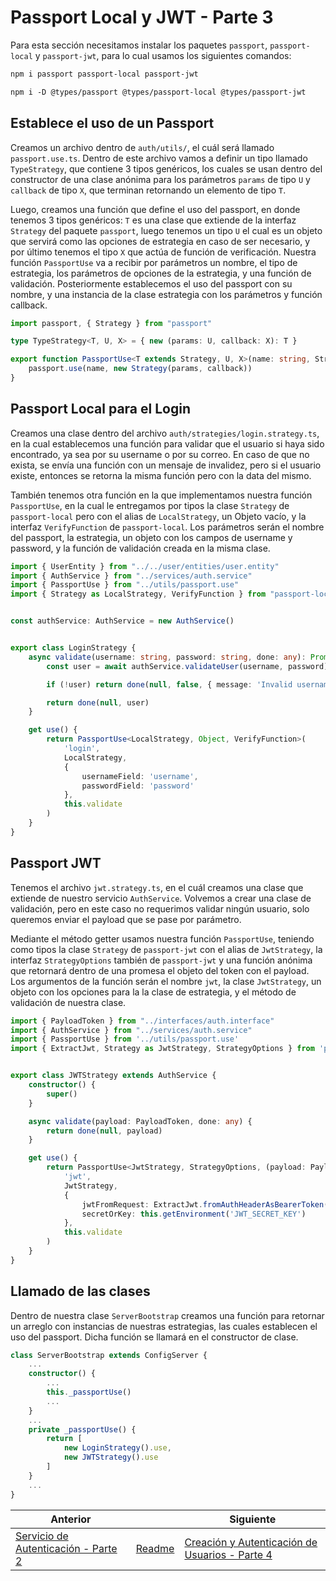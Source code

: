 # Passport Local y JWT - Parte 3

Para esta sección necesitamos instalar los paquetes `passport`, `passport-local` y `passport-jwt`, para lo cual usamos los siguientes comandos:

```txt
npm i passport passport-local passport-jwt
```

```txt
npm i -D @types/passport @types/passport-local @types/passport-jwt
```

## Establece el uso de un Passport

Creamos un archivo dentro de `auth/utils/`, el cuál será llamado `passport.use.ts`. Dentro de este archivo vamos a definir un tipo llamado `TypeStrategy`, que contiene 3 tipos genéricos, los cuales se usan dentro del constructor de una clase anónima para los parámetros `params` de tipo `U` y `callback` de tipo `X`, que terminan retornando un elemento de tipo `T`.

Luego, creamos una función que define el uso del passport, en donde tenemos 3 tipos genéricos: `T` es una clase que extiende de la interfaz `Strategy` del paquete `passport`, luego tenemos un tipo `U` el cual es un objeto que servirá como las opciones de estrategia en caso de ser necesario, y por último tenemos el tipo `X` que actúa de función de verificación. Nuestra función `PassportUse` va a recibir por parámetros un nombre, el tipo de estrategia, los parámetros de opciones de la estrategia, y una función de validación. Posteriormente establecemos el uso del passport con su nombre, y una instancia de la clase estrategia con los parámetros y función callback.  

```ts
import passport, { Strategy } from "passport"

type TypeStrategy<T, U, X> = { new (params: U, callback: X): T }

export function PassportUse<T extends Strategy, U, X>(name: string, Strategy: TypeStrategy<T, U, X>, params: U, callback: X) {
    passport.use(name, new Strategy(params, callback))
}
```

## Passport Local para el Login

Creamos una clase dentro del archivo `auth/strategies/login.strategy.ts`, en la cual establecemos una función para validar que el usuario si haya sido encontrado, ya sea por su username o por su correo. En caso de que no exista, se envía una función con un mensaje de invalidez, pero si el usuario existe, entonces se retorna la misma función pero con la data del mismo.

También tenemos otra función en la que implementamos nuestra función `PassportUse`, en la cual le entregamos por tipos la clase `Strategy` de `passport-local` pero con el alias de `LocalStrategy`, un Objeto vacío, y la interfaz `VerifyFunction` de `passport-local`. Los parámetros serán el nombre del passport, la estrategia, un objeto con los campos de username y password, y la función de validación creada en la misma clase.

```ts
import { UserEntity } from "../../user/entities/user.entity"
import { AuthService } from "../services/auth.service"
import { PassportUse } from "../utils/passport.use"
import { Strategy as LocalStrategy, VerifyFunction } from "passport-local"


const authService: AuthService = new AuthService()


export class LoginStrategy {
    async validate(username: string, password: string, done: any): Promise<UserEntity> {
        const user = await authService.validateUser(username, password)

        if (!user) return done(null, false, { message: 'Invalid username or password' })

        return done(null, user)
    }

    get use() {
        return PassportUse<LocalStrategy, Object, VerifyFunction>(
            'login',
            LocalStrategy,
            {
                usernameField: 'username',
                passwordField: 'password'
            },
            this.validate
        )
    }
}
```

## Passport JWT

Tenemos el archivo `jwt.strategy.ts`, en el cuál creamos una clase que extiende de nuestro servicio `AuthService`. Volvemos a crear una clase de validación, pero en este caso no requerimos validar ningún usuario, solo queremos enviar el payload que se pase por parámetro.

Mediante el método getter usamos nuestra función `PassportUse`, teniendo como tipos la clase `Strategy` de `passport-jwt` con el alias de `JwtStrategy`, la interfaz `StrategyOptions` también de `passport-jwt` y una función anónima que retornará dentro de una promesa el objeto del token con el payload. Los argumentos de la función serán el nombre `jwt`, la clase `JwtStrategy`, un objeto con los opciones para la la clase de estrategia, y el método de validación de nuestra clase.

```ts
import { PayloadToken } from "../interfaces/auth.interface"
import { AuthService } from "../services/auth.service"
import { PassportUse } from '../utils/passport.use'
import { ExtractJwt, Strategy as JwtStrategy, StrategyOptions } from 'passport-jwt'


export class JWTStrategy extends AuthService {
    constructor() {
        super()
    }

    async validate(payload: PayloadToken, done: any) {
        return done(null, payload)
    }

    get use() {
        return PassportUse<JwtStrategy, StrategyOptions, (payload: PayloadToken, done: any) => Promise<PayloadToken>>(
            'jwt',
            JwtStrategy,
            {
                jwtFromRequest: ExtractJwt.fromAuthHeaderAsBearerToken(),
                secretOrKey: this.getEnvironment('JWT_SECRET_KEY')
            },
            this.validate
        )
    }
}
```

## Llamado de las clases

Dentro de nuestra clase `ServerBootstrap` creamos una función para retornar un arreglo con instancias de nuestras estrategias, las cuales establecen el uso del passport. Dicha función se llamará en el constructor de clase.

```ts
class ServerBootstrap extends ConfigServer {
    ...
    constructor() {
        ...
        this._passportUse()
        ...
    }
    ...
    private _passportUse() {
        return [
            new LoginStrategy().use,
            new JWTStrategy().use
        ]
    }
    ...
}
```

| Anterior                                                     |                        | Siguiente |
| ------------------------------------------------------------ | ---------------------- | --------- |
| [Servicio de Autenticación - Parte 2](P11T2_Servicio_Autenticacion.md) | [Readme](../README.md) | [Creación y Autenticación de Usuarios - Parte 4](P11T4_Creacion_Autenticacion_Usuarios.md) |
